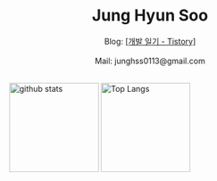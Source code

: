 <div style="text-align:center">
  <h1>Jung Hyun Soo</h1>
  Blog: <a href="https://hyunsb.tistory.com/">[개발 일기 - Tistory]</a><br><br>
  Mail: junghss0113@gmail.com<br>
</div>

<br>
<p align="justify"> 
  <img alt="github stats" height="160px" src="https://github-readme-stats-eight-theta.vercel.app/api?username=hyunsb&hide_title=flase&show_icons=true&include_all_commits=true&count_private=true&hide_border=true&theme=onedark&title_color=446FC1&text_color=f0eee9&icon_color=446FC1" />
  <img alt="Top Langs" height="160px" src="https://github-readme-stats.vercel.app/api/top-langs?username=hyunsb&hide=CSS,HTML&hide_title=true&layout=compact&langs_count=5&hide_border=true&theme=onedark&title_color=5f4b8b&text_color=f0eee9&icon_color=00abc0"/>
</p>

